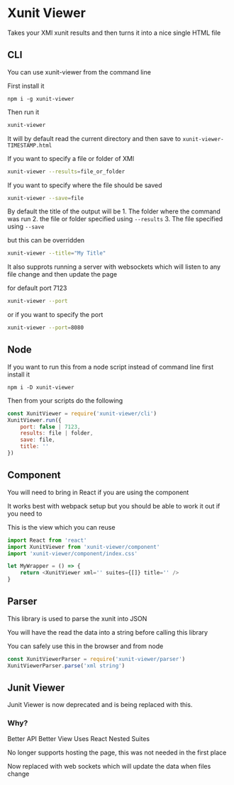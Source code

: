 # Xunit Viewer

Takes your XMl xunit results and then turns it into a nice single HTML file

## CLI

You can use xunit-viewer from the command line

First install it

`npm i -g xunit-viewer`

Then run it

```bash
xunit-viewer
```

It will by default read the current directory and then save to `xunit-viewer-TIMESTAMP.html`

If you want to specify a file or folder of XMl

```bash
xunit-viewer --results=file_or_folder
```

If you want to specify where the file should be saved

```bash
xunit-viewer --save=file
```

By default the title of the output will be
    1. The folder where the command was run
    2. the file or folder specified using `--results`
    3. The file specified using `--save`

but this can be overridden

```bash
xunit-viewer --title="My Title"
```

It also supprots running a server with websockets which will listen to any file change and then update the page

for default port 7123

```bash
xunit-viewer --port
```

or if you want to specify the port

```bash
xunit-viewer --port=8080
```

## Node

If you want to run this from a node script instead of command line first install it

`npm i -D xunit-viewer`

Then from your scripts do the following

```js
const XunitViewer = require('xunit-viewer/cli')
XunitViewer.run({
    port: false | 7123,
    results: file | folder,
    save: file,
    title: ''
})
```

## Component

You will need to bring in React if you are using the component

It works best with webpack setup but you should be able to work it out if you need to

This is the view which you can reuse

```js
import React from 'react'
import XunitViewer from 'xunit-viewer/component'
import 'xunit-viewer/component/index.css'

let MyWrapper = () => {
    return <XunitViewer xml='' suites={[]} title='' />
}
```

## Parser

This library is used to parse the xunit into JSON

You will have the read the data into a string before calling this library

You can safely use this in the browser and from node

```js
const XunitViewerParser = require('xunit-viewer/parser')
XunitViewerParser.parse('xml string')
```

## Junit Viewer

Junit Viewer is now deprecated and is being replaced with this.

### Why?

Better API
Better View
Uses React
Nested Suites

No longer supports hosting the page, this was not needed in the first place

Now replaced with web sockets which will update the data when files change
